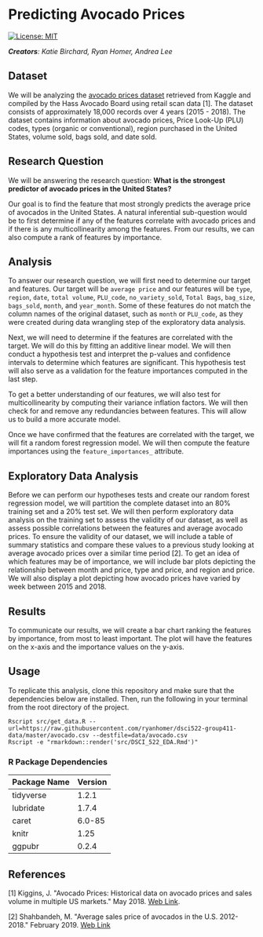 # Predicting Avocado Prices

[![License: MIT](https://img.shields.io/badge/License-MIT-yellow.svg)](https://opensource.org/licenses/MIT)

*__Creators__: Katie Birchard, Ryan Homer, Andrea Lee*

## Dataset

We will be analyzing the [avocado prices dataset](https://www.kaggle.com/neuromusic/avocado-prices?fbclid=IwAR35kKP-Fz0yYZj-QqsZ6iNDSVnLBncxTOG3Cce3F5EupQTVHo85ecn7SBo) retrieved from Kaggle and compiled by the Hass Avocado Board using retail scan data [1]. The dataset consists of approximately 18,000 records over 4 years (2015 - 2018). The dataset contains information about avocado prices, Price Look-Up (PLU) codes, types (organic or conventional), region purchased in the United States, volume sold, bags sold, and date sold.

## Research Question

We will be answering the research question: **What is the strongest predictor of avocado prices in the United States?**

Our goal is to find the feature that most strongly predicts the average price of avocados in the United States. A natural inferential sub-question would be to first determine if any of the features correlate with avocado prices and if there is any multicollinearity among the features. From our results, we can also compute a rank of features by importance.

## Analysis

To answer our research question, we will first need to determine our target and features. Our target will be `average price` and our features will be `type`, `region`, `date`, `total volume`, `PLU_code`, `no_variety_sold`, `Total Bags`, `bag_size`, `bags_sold`, `month`, and `year_month`. Some of these features do not match the column names of the original dataset, such as `month` or `PLU_code`, as they were created during data wrangling step of the exploratory data analysis.

Next, we will need to determine if the features are correlated with the target. We will do this by fitting an additive linear model. We will then conduct a hypothesis test and interpret the p-values and confidence intervals to determine which features are significant. This hypothesis test will also serve as a validation for the feature importances computed in the last step.

To get a better understanding of our features, we will also test for multicollinearity by computing their variance inflation factors. We will then check for and remove any redundancies between features. This will allow us to build a more accurate model.

Once we have confirmed that the features are correlated with the target, we will fit a random forest regression model. We will then compute the feature importances using the `feature_importances_` attribute.

## Exploratory Data Analysis

Before we can perform our hypotheses tests and create our random forest regression model, we will partition the complete dataset into an 80% training set and a 20% test set. We will then perform exploratory data analysis on the training set to assess the validity of our dataset, as well as assess possible correlations between the features and average avocado prices. To ensure the validity of our dataset, we will include a table of summary statistics and compare these values to a previous study looking at average avocado prices over a similar time period [2]. To get an idea of which features may be of importance, we will include bar plots depicting the relationship between month and price, type and price, and region and price. We will also display a plot depicting how avocado prices have varied by week between 2015 and 2018.

## Results

To communicate our results, we will create a bar chart ranking the features by importance, from most to least important. The plot will have the features on the x-axis and the importance values on the y-axis.

## Usage

To replicate this analysis, clone this repository and make sure that the dependencies below are installed. Then, run the following in your terminal from the root directory of the project.

```
Rscript src/get_data.R --url=https://raw.githubusercontent.com/ryanhomer/dsci522-group411-data/master/avocado.csv --destfile=data/avocado.csv
Rscript -e "rmarkdown::render('src/DSCI_522_EDA.Rmd')"
```

### R Package Dependencies
Package Name|Version
-|-
tidyverse|1.2.1
lubridate|1.7.4
caret|6.0-85
knitr|1.25
ggpubr|0.2.4

## References
[1] Kiggins, J. "Avocado Prices: Historical data on avocado prices and sales volume in multiple US markets." May 2018. [Web Link](https://www.kaggle.com/neuromusic/avocado-prices).

[2] Shahbandeh, M. "Average sales price of avocados in the U.S. 2012-2018." February 2019. [Web Link](https://www.statista.com/statistics/493487/average-sales-price-of-avocados-in-the-us/)
